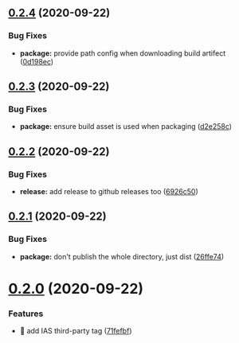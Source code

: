 ## [0.2.4](https://github.com/guardian/commercial-core/compare/v0.2.3...v0.2.4) (2020-09-22)


### Bug Fixes

* **package:** provide path config when downloading build artifect ([0d198ec](https://github.com/guardian/commercial-core/commit/0d198ec084879524f0671554c5661fac48dbfbd1))

## [0.2.3](https://github.com/guardian/commercial-core/compare/v0.2.2...v0.2.3) (2020-09-22)


### Bug Fixes

* **package:** ensure build asset is used when packaging ([d2e258c](https://github.com/guardian/commercial-core/commit/d2e258c6b22f2654453f78074c57ae472609ffc4))

## [0.2.2](https://github.com/guardian/commercial-core/compare/v0.2.1...v0.2.2) (2020-09-22)


### Bug Fixes

* **release:** add release to github releases too ([6926c50](https://github.com/guardian/commercial-core/commit/6926c50328da626ac2a049d17b665b6515bfa1be))

## [0.2.1](https://github.com/guardian/commercial-core/compare/v0.2.0...v0.2.1) (2020-09-22)


### Bug Fixes

* **package:** don't publish the whole directory, just dist ([26ffe74](https://github.com/guardian/commercial-core/commit/26ffe74905196d2fde318f246f67add22dcab412))

# [0.2.0](https://github.com/guardian/commercial-core/compare/v0.1.1...v0.2.0) (2020-09-22)


### Features

* 🎸 add IAS third-party tag ([71fefbf](https://github.com/guardian/commercial-core/commit/71fefbf87a50f4fff54d6a69e1c50e6f234f669f))
